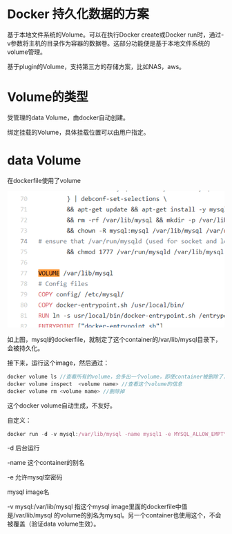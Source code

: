 # Docker 持久化数据的方案

基于本地文件系统的Volume。可以在执行Docker create或Docker run时，通过-v参数将主机的目录作为容器的数据卷。这部分功能便是基于本地文件系统的volume管理。

基于plugin的Volume，支持第三方的存储方案，比如NAS，aws。

# Volume的类型

受管理的data Volume，由docker自动创建。

绑定挂载的Volume，具体挂载位置可以由用户指定。



# data Volume

在dockerfile使用了volume

![image-20201003220030343](img\image-20201003220030343.png)

如上图，mysql的dockerfile，就制定了这个container的/var/lib/mysql目录下，会被持久化。

接下来，运行这个image，然后通过：

```js
docker volume ls //查看所有的volume，会多出一个volume，即使container被删除了，volume也不会被删除。
docker volume inspect  <volume name> //查看这个volume的信息
docker volume rm <volume name> //删除掉
```

这个docker volume自动生成，不友好。

自定义：

```js
docker run -d -v mysql:/var/lib/mysql -name mysql1 -e MYSQL_ALLOW_EMPTY_PASSWORD=true mysql
```

-d 后台运行

-name 这个container的别名

-e 允许mysql空密码

mysql image名

-v mysql:/var/lib/mysql 指这个mysql image里面的dockerfile中值是/var/lib/mysql 的volume的别名为mysql。另一个container也使用这个，不会被覆盖（验证data volume生效）。

